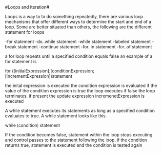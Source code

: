 #Loops and iteration#

Loops is a way to to do something repeatedly, there are various loop mechanisms that offer different ways to determine the start and end of a loop. Some are better situated than others, the following are the different statement for loops

-for statement
-do..while statement
-while statement
-labeled statement
-break statement
-continue statement
-for..in statement
-for..of statement

a for loop repeats until a specified condition equals false an example of a for statement is

for ([initialExpression];[conditionExpression;[incrementExpression])statement

the inital expression is executed
the condition expression is evaluated if the value of the condition expression is true the loop executes if false the loop terminates.
if present the update expression incremenetExpression is executed

A while statement executes its statements as long as a specified condition evaluates to true. A while statement looks like this.

while (condition)
  statement
  
  If the condition becomes false, statement within the loop stops executing and control passes to the statement following the loop.
  if the condition returns true, statement is executed and the condition is tested again
